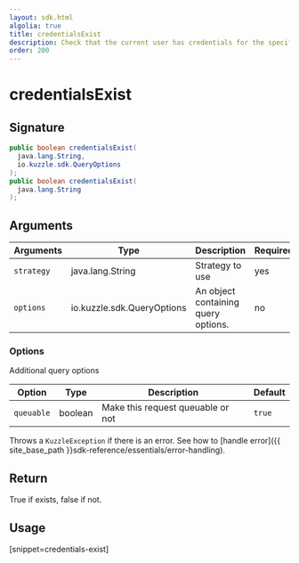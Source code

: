```yaml
---
layout: sdk.html
algolia: true
title: credentialsExist
description: Check that the current user has credentials for the specified strategy
order: 200
---
```


# credentialsExist

## Signature

```java
public boolean credentialsExist(
  java.lang.String,
  io.kuzzle.sdk.QueryOptions
);
public boolean credentialsExist(
  java.lang.String
);
```

## Arguments

| Arguments  | Type             | Description                                             | Required |
| ---------- | ---------------- | ------------------------------------------------------- | -------- |
| `strategy` | java.lang.String      | Strategy to use                                         | yes      |
| `options` | io.kuzzle.sdk.QueryOptions | An object containing query options. | no       |

### **Options**

Additional query options

| Option     | Type    | Description                       | Default |
| ---------- | ------- | --------------------------------- | ------- |
| `queuable` | boolean | Make this request queuable or not | `true`  |

Throws a `KuzzleException` if there is an error. See how to [handle error]({{ site_base_path }}sdk-reference/essentials/error-handling).

## Return

True if exists, false if not.

## Usage

[snippet=credentials-exist]